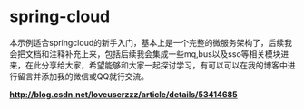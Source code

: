 # spring-cloud
本示例适合springcloud的新手入门，基本上是一个完整的微服务架构了，后续我会把文档和注释补充上来，包括后续我会集成一些mq,bus以及sso等相关模块进来，在此分享给大家，希望能够和大家一起探讨学习，有可以可以在我的博客中进行留言并添加我的微信或QQ就行交流。

<b>http://blog.csdn.net/loveuserzzz/article/details/53414685</b>
